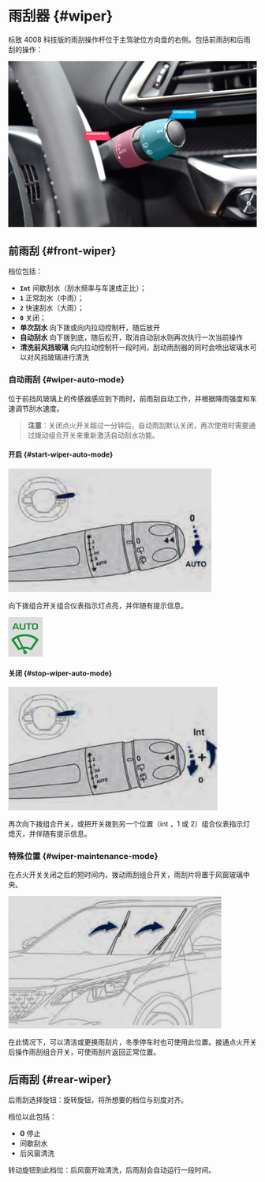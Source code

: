 # 雨刮器 {#wiper}

标致 4008 科技版的雨刮操作杆位于主驾驶位方向盘的右侧。包括前雨刮和后雨刮的操作：

![Wiper Tool](./images/wiper/wiper-tool.jpg)

## 前雨刮 {#front-wiper}

档位包括：
- **`Int`** 间歇刮水（刮水频率与车速成正比）；
- **`1`** 正常刮水（中雨）；
- **`2`** 快速刮水（大雨）；
- **`0`** 关闭；
- **单次刮水** 向下拨或向内拉动控制杆，随后放开
- **自动刮水** 向下拨到底，随后松开，取消自动刮水则再次执行一次当前操作
- **清洗前风挡玻璃** 向内拉动控制杆一段时间，刮动雨刮器的同时会喷出玻璃水可以对风挡玻璃进行清洗

### 自动雨刮 {#wiper-auto-mode}

位于前挡风玻璃上的传感器感应到下雨时，前雨刮自动工作，并根据降雨强度和车速调节刮水速度。

> **注意**：关闭点火开关超过一分钟后，自动雨刮默认关闭，再次使用时需要通过拨动组合开关来重新激活自动刮水功能。

#### 开启 {#start-wiper-auto-mode}

![Start Wiper Auto Mode](./images/wiper/start-wiper-auto-mode.png)

向下拨组合开关组合仪表指示灯点亮，并伴随有提示信息。

![Wiper Auto Mode](./images/wiper/wiper-auto-mode.png)

#### 关闭 {#stop-wiper-auto-mode}

![Stop Wiper Auto Mode](./images/wiper/stop-wiper-auto-mode.png)

再次向下拨组合开关，或把开关拨到另一个位置（int ，1 或 2）组合仪表指示灯熄灭，并伴随有提示信息。

### 特殊位置 {#wiper-maintenance-mode}

在点火开关关闭之后的短时间内，拨动雨刮组合开关，雨刮片将置于风窗玻璃中央。

![Wiper Maintenance Mode](./images/wiper/wiper-maintenance-mode.png)

在此情况下，可以清洁或更换雨刮片，冬季停车时也可使用此位置。接通点火开关后操作雨刮组合开关，可使雨刮片返回正常位置。

## 后雨刮 {#rear-wiper}

后雨刮选择旋钮：旋转旋钮，将所想要的档位与刻度对齐。

档位以此包括：
- **0** 停止
- 间歇刮水
- 后风窗清洗

转动旋钮到此档位：后风窗开始清洗，后雨刮会自动运行一段时间。
